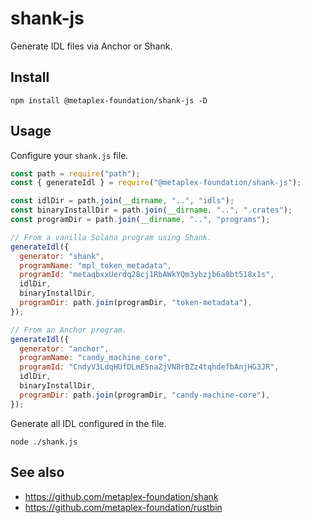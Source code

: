 # shank-js

Generate IDL files via Anchor or Shank.

## Install

```
npm install @metaplex-foundation/shank-js -D
```

## Usage

Configure your `shank.js` file.

```js
const path = require("path");
const { generateIdl } = require("@metaplex-foundation/shank-js");

const idlDir = path.join(__dirname, "..", "idls");
const binaryInstallDir = path.join(__dirname, "..", ".crates");
const programDir = path.join(__dirname, "..", "programs");

// From a vanilla Solana program using Shank.
generateIdl({
  generator: "shank",
  programName: "mpl_token_metadata",
  programId: "metaqbxxUerdq28cj1RbAWkYQm3ybzjb6a8bt518x1s",
  idlDir,
  binaryInstallDir,
  programDir: path.join(programDir, "token-metadata"),
});

// From an Anchor program.
generateIdl({  
  generator: "anchor",
  programName: "candy_machine_core",
  programId: "CndyV3LdqHUfDLmE5naZjVN8rBZz4tqhdefbAnjHG3JR",
  idlDir,
  binaryInstallDir,
  programDir: path.join(programDir, "candy-machine-core"),
});
```

Generate all IDL configured in the file.

```
node ./shank.js
```

## See also
- https://github.com/metaplex-foundation/shank
- https://github.com/metaplex-foundation/rustbin
